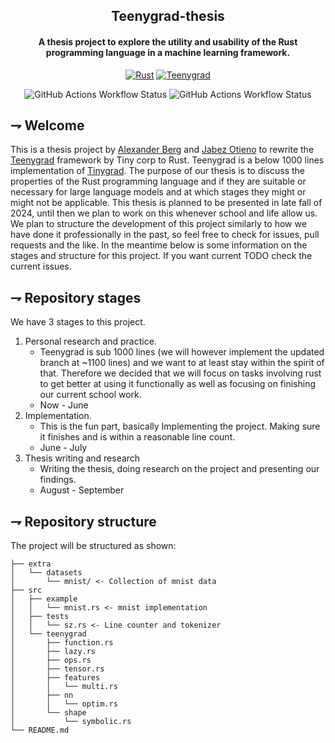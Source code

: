 <div align="center">

## Teenygrad-thesis
#### A thesis project to explore the utility and usability of the Rust programming language in a machine learning framework.

[![Rust](https://img.shields.io/badge/Rust-f74c00.svg?style=for-the-badge&logoColor=white&logo=rust)]()
[![Teenygrad](https://img.shields.io/badge/Teenygrad-FFFFFF.svg?style=for-the-badge&logoColor=black&logo=tinygrad)](https://github.com/tinygrad/teenygrad/tree/update)

![GitHub Actions Workflow Status](https://img.shields.io/github/actions/workflow/status/teeny-kth/teenygrad/test.yml?branch=main&style=for-the-badge&logo=github&logoColor=white&label=Test&labelColor=black)
![GitHub Actions Workflow Status](https://img.shields.io/github/actions/workflow/status/teeny-kth/teenygrad/lines.yml?branch=main&style=for-the-badge&logo=github&logoColor=white&label=Line%20Counter&labelColor=black)


</div>

## ⇁  Welcome
This is a thesis project by [Alexander Berg](https://github.com/21st-centuryman) and [Jabez Otieno](https://github.com/Jakunot) to rewrite the [Teenygrad](https://github.com/tinygrad/teenygrad/tree/update) framework by Tiny corp to Rust. Teenygrad is a below 1000 lines implementation of [Tinygrad](https://github.com/tinygrad/tinygrad). The purpose of our thesis is to discuss the properties of the Rust programming language and if they are suitable or necessary for large language models and at which stages they might or might not be applicable. This thesis is planned to be presented in late fall of 2024, until then we plan to work on this whenever school and life allow us. We plan to structure the development of this project similarly to how we have done it professionally in the past, so feel free to check for issues, pull requests and the like. In the meantime below is some information on the stages and structure for this project. If you want current TODO check the current issues.

## ⇁  Repository stages
We have 3 stages to this project.
1. Personal research and practice. 
   * Teenygrad is sub 1000 lines (we will however implement the updated branch at ~1100 lines) and we want to at least stay within the spirit of that. Therefore we decided that we will focus on tasks involving rust to get better at using it functionally as well as focusing on finishing our current school work. 
   * Now - June
2. Implementation.
   * This is the fun part, basically Implementing the project. Making sure it finishes and is within a reasonable line count.
   * June - July
3. Thesis writing and research
   * Writing the thesis, doing research on the project and presenting our findings.
   * August - September


## ⇁  Repository structure
The project will be structured as shown:
```
├── extra
│   └── datasets
│       └── mnist/ <- Collection of mnist data
├── src
│   ├── example
│   │   └── mnist.rs <- mnist implementation
│   ├── tests
│   │   └── sz.rs <- Line counter and tokenizer
│   └── teenygrad
│       ├── function.rs
│       ├── lazy.rs
│       ├── ops.rs
│       ├── tensor.rs
│       ├── features
│       │   └── multi.rs
│       ├── nn
│       │   └── optim.rs
│       └── shape
│           └── symbolic.rs
└── README.md
```

